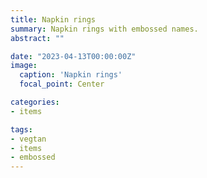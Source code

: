 ```yaml
---
title: Napkin rings
summary: Napkin rings with embossed names.
abstract: ""

date: "2023-04-13T00:00:00Z"
image:
  caption: 'Napkin rings'
  focal_point: Center

categories:
- items

tags:
- vegtan
- items
- embossed
---
```


